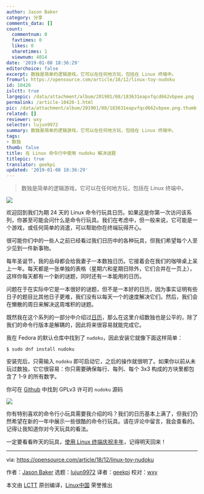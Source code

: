 ```yaml
---
author: Jason Baker
category: 分享
comments_data: []
count:
  commentnum: 0
  favtimes: 0
  likes: 0
  sharetimes: 1
  viewnum: 4014
date: '2019-01-08 18:36:29'
editorchoice: false
excerpt: 数独是简单的逻辑游戏，它可以在任何地方玩，包括在 Linux 终端中。
fromurl: https://opensource.com/article/18/12/linux-toy-nudoku
id: 10426
islctt: true
largepic: /data/attachment/album/201901/08/183631eapvfqcd662vbpee.png
permalink: /article-10426-1.html
pic: /data/attachment/album/201901/08/183631eapvfqcd662vbpee.png.thumb.jpg
related: []
reviewer: wxy
selector: lujun9972
summary: 数独是简单的逻辑游戏，它可以在任何地方玩，包括在 Linux 终端中。
tags:
- 数独
thumb: false
title: 在 Linux 命令行中使用 nudoku 解决谜题
titlepic: true
translator: geekpi
updated: '2019-01-08 18:36:29'
---
```



> 
> 数独是简单的逻辑游戏，它可以在任何地方玩，包括在 Linux 终端中。
> 
> 
> 


![](/data/attachment/album/201901/08/183631eapvfqcd662vbpee.png)


欢迎回到我们为期 24 天的 Linux 命令行玩具日历。如果这是你第一次访问该系列，你甚至可能会问什么是命令行玩具。我们在考虑中，但一般来说，它可能是一个游戏，或任何简单的消遣，可以帮助你在终端玩得开心。


很可能你们中的一些人之前已经看过我们日历中的各种玩具，但我们希望每个人至少见到一件新事物。


每年圣诞节，我的岳母都会给我妻子一本数独日历。它接着会在我们的咖啡桌上呆上一年。每天都是一张单独的表格（星期六和星期日除外，它们合并在一页上），这样你每天都有一个新的谜题，同时还有一本能用的日历。


问题在于在实际中它是一本很好的谜题，但不是一本好的日历，因为事实证明有些日子的题目比其他日子更难，我们没有以每天一个的速度解决它们。然后，我们会在懒散的周日来解决这周堆积的谜题。


既然我在这个系列的一部分中介绍过[日历](https://opensource.com/article/18/12/linux-toy-cal)，那么在这里介绍数独也是公平的，除了我们的命令行版本是解耦的，因此将来很容易就能完成它。


我在 Fedora 的默认仓库中找到了 `nudoku`，因此安装它就像下面这样简单：



```
$ sudo dnf install nudoku
```

安装完后，只需输入 `nudoku` 即可启动它，之后的操作就很明了。如果你以前从未玩过数独，它它很容易：你只需要确保每行、每列、每个 3x3 构成的方块里都包含了 1-9 的所有数字。


你可在 [Github](https://github.com/jubalh/nudoku) 中找到 GPLv3 许可的 `nudoku` 源码


![](/data/attachment/album/201901/08/183633yzeinismsincfs7y.gif)


你有特别喜欢的命令行小玩具需要我介绍的吗？我们的日历基本上满了，但我们仍然希望在新的一年中展示一些很酷的命令行玩具。请在评论中留言，我会查看的。记得让我知道你对今天玩具的看法。


一定要看看昨天的玩具，[使用 Linux 终端庆祝丰年](https://opensource.com/article/18/12/linux-toy-figlet)，记得明天回来！




---


via: <https://opensource.com/article/18/12/linux-toy-nudoku>


作者：[Jason Baker](https://opensource.com/users/jason-baker) 选题：[lujun9972](https://github.com/lujun9972) 译者：[geekpi](https://github.com/geekpi) 校对：[wxy](https://github.com/wxy)


本文由 [LCTT](https://github.com/LCTT/TranslateProject) 原创编译，[Linux中国](https://linux.cn/) 荣誉推出